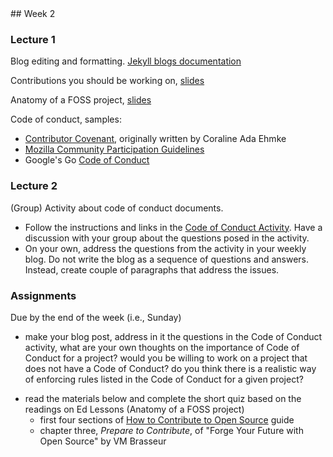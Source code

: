 <div class="week">

<div class="week_heading" markdown="1">
## Week 2
</div>


<div class="column_materials"  markdown="1">

### Lecture 1

Blog editing and formatting. [Jekyll blogs documentation](https://jekyllrb.com/docs/posts/)

Contributions you should be working on, [slides](slides/contributions.html)

Anatomy of a FOSS project, [slides](slides/anatomy_project.html)

Code of conduct, samples:
- [Contributor Covenant](https://www.contributor-covenant.org/), originally written by
Coraline Ada Ehmke
- [Mozilla Community Participation Guidelines](https://www.mozilla.org/about/governance/policies/participation/)
- Google's Go [Code of Conduct](https://golang.org/conduct)



### Lecture 2


(Group) Activity about code of conduct documents.


- Follow the instructions and links in the [Code of Conduct Activity](https://github.com/joannakl/ossd_materials/blob/master/activities/code_of_conduct_activity.md). Have a discussion with your group about the questions posed in the activity.
- On your own, address the questions from the activity in your weekly blog. Do not write the blog as a sequence of questions and answers. Instead, create couple of paragraphs that address the issues. 

<!--
Create your first open source project (at least, in this class).

Find your team members and make sure you are sitting together so that
you can work together.

The instructions for the activity are at [Browser Add-on Activity](https://github.com/joannakl/ossd_materials/blob/master/activities/browser_add-on_activity.md) repository.

You should keep a Ed live-log during this activity.
- Create a post on Ed in the Add-on Activity category. The title of the post should follow given
template: Team-XXX Live Log, in which you replace the XXX with your team number. 
- List the members of the team in the body of the post. (Note, only one person is able to 
edit the post itself.)
- Log your progress as you complete different parts of the activity using Comment feature on the posts. 
(Note, that this is going to create a list of comments in reverse chronological order with the 
most recent comments on top.) 
- Do not duplicate the answers that you are providing elsewhere. There should be regular entries in the log.
You should no be just summarizing what you did at the very end. Everybody in your team can make comments. 

See a sample [live log](https://edstem.org/us/courses/34501/discussion/2475877) and make sure you create a similar live log to keep track of your group's progress. (The only difference is that the sample has time-stamps on comments that are too close together to be realistic.) 


Readings:
- MDN [Browser Extensions](https://developer.mozilla.org/en-US/docs/Mozilla/Add-ons/WebExtensions) documentation

-->

</div>

<div class="column_assign"  markdown="1">

### Assignments


Due by the end of the week (i.e., Sunday)
- make your blog post, address in it the questions in the Code of Conduct activity, 
what are your own thoughts on the importance of Code of Conduct for a project? would you be 
willing to work on a project that does not have a Code of Conduct? do you think there is
a realistic way of enforcing rules listed in the Code of Conduct for a given project?
<!-- and reflect on your experience working on an add-on project. --> 
- read the materials below and complete the short quiz based on the readings on Ed Lessons (Anatomy of a FOSS project)
    - first four sections of [How to Contribute to Open Source](https://opensource.guide/how-to-contribute/) guide
    - chapter three, *Prepare to Contribute*, of "Forge Your Future with Open Source" by VM Brasseur 

<!--
Due by February 12
- with your group, continue working on the add-on project (make sure you keep your live log updated when you meet with your team to work on this project, for each meeting note who was present)
- make sure that the project follows all the best practices of open source
- prepare a 5 minute presentation about your project (to be delivered in front of the class on Feb 13)
-->



</div>
</div>
